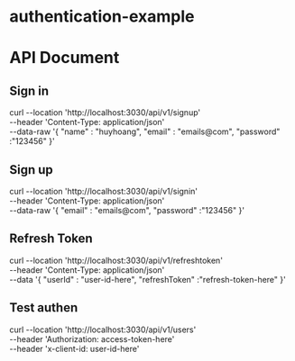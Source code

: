 # authentication-example

# API Document

## Sign in

curl --location 'http://localhost:3030/api/v1/signup' \
--header 'Content-Type: application/json' \
--data-raw '{
"name" : "huyhoang",
"email" : "emails@com",
"password" :"123456"
}'

## Sign up

curl --location 'http://localhost:3030/api/v1/signin' \
--header 'Content-Type: application/json' \
--data-raw '{
"email" : "emails@com",
"password" :"123456"
}'

## Refresh Token

curl --location 'http://localhost:3030/api/v1/refreshtoken' \
--header 'Content-Type: application/json' \
--data '{
"userId" : "user-id-here",
"refreshToken" :"refresh-token-here"
}'

## Test authen

curl --location 'http://localhost:3030/api/v1/users' \
--header 'Authorization: access-token-here' \
--header 'x-client-id: user-id-here'
